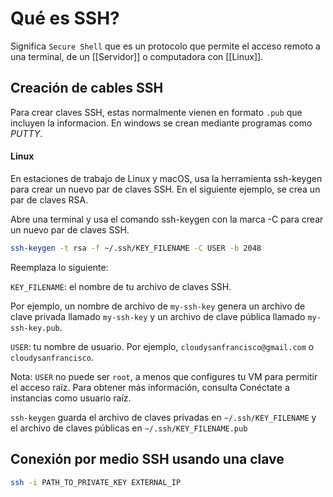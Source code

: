 # Qué es SSH?

Significa `Secure Shell` que es un protocolo que permite el acceso remoto a una terminal, de un [[Servidor]] o computadora con [[Linux]].

## Creación de cables SSH
Para crear claves SSH, estas normalmente vienen en formato `.pub` que incluyen la informacion. 
En windows se crean mediante programas como *PUTTY*.

#### Linux
En estaciones de trabajo de Linux y macOS, usa la herramienta ssh-keygen para crear un nuevo par de claves SSH. En el siguiente ejemplo, se crea un par de claves RSA.

Abre una terminal y usa el comando ssh-keygen con la marca -C para crear un nuevo par de claves SSH.

```bash
ssh-keygen -t rsa -f ~/.ssh/KEY_FILENAME -C USER -b 2048
```

Reemplaza lo siguiente:

`KEY_FILENAME`: el nombre de tu archivo de claves SSH.

Por ejemplo, un nombre de archivo de `my-ssh-key` genera un archivo de clave privada llamado `my-ssh-key` y un archivo de clave pública llamado `my-ssh-key.pub`.

`USER`: tu nombre de usuario. Por ejemplo, `cloudysanfrancisco@gmail.com` o `cloudysanfrancisco`.

Nota: `USER` no puede ser `root`, a menos que configures tu VM para permitir el acceso raíz. Para obtener más información, consulta Conéctate a instancias como usuario raíz.

`ssh-keygen` guarda el archivo de claves privadas en `~/.ssh/KEY_FILENAME` y el archivo de claves públicas en `~/.ssh/KEY_FILENAME.pub`

## Conexión por medio SSH usando una clave

```bash
ssh -i PATH_TO_PRIVATE_KEY EXTERNAL_IP
```